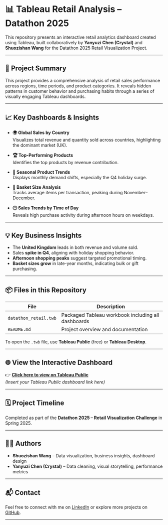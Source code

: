 # 📊 Tableau Retail Analysis – Datathon 2025

This repository presents an interactive retail analytics dashboard created using Tableau, built collaboratively by **Yanyuzi Chen (Crystal)** and **Shuozishan Wang** for the Datathon 2025 Retail Visualization Project.

---

## 🌟 Project Summary

This project provides a comprehensive analysis of retail sales performance across regions, time periods, and product categories. It reveals hidden patterns in customer behavior and purchasing habits through a series of visually engaging Tableau dashboards.

---

## 📈 Key Dashboards & Insights

- **🌍 Global Sales by Country**  
  Visualizes total revenue and quantity sold across countries, highlighting the dominant market (UK).

- **🏆 Top-Performing Products**  
  Identifies the top products by revenue contribution.

- **📅 Seasonal Product Trends**  
  Displays monthly demand shifts, especially the Q4 holiday surge.

- **🛒 Basket Size Analysis**  
  Tracks average items per transaction, peaking during November–December.

- **🕒 Sales Trends by Time of Day**  
  Reveals high purchase activity during afternoon hours on weekdays.

---

## 💡 Key Business Insights

- The **United Kingdom** leads in both revenue and volume sold.
- Sales **spike in Q4**, aligning with holiday shopping behavior.
- **Afternoon shopping peaks** suggest targeted promotional timing.
- **Basket sizes grow** in late-year months, indicating bulk or gift purchasing.

---

## 📦 Files in this Repository

| File                     | Description                                                   |
|--------------------------|---------------------------------------------------------------|
| `datathon_retail.twb`    | Packaged Tableau workbook including all dashboards            |
| `README.md`              | Project overview and documentation                            |

To open the `.twb` file, use **Tableau Public** (free) or **Tableau Desktop**.

---

## 🌐 View the Interactive Dashboard

👉 **[Click here to view on Tableau Public](#)**  
_(Insert your Tableau Public dashboard link here)_

---

## 🗓️ Project Timeline

Completed as part of the **Datathon 2025 – Retail Visualization Challenge** in Spring 2025.

---

## 👩‍💻 Authors

- **Shuozishan Wang** – Data visualization, business insights, dashboard design  
- **Yanyuzi Chen (Crystal)** – Data cleaning, visual storytelling, performance metrics

---

## 📬 Contact

Feel free to connect with me on [LinkedIn](https://www.linkedin.com/in/shuozishan-wang-7a2a2935a) or explore more projects on [GitHub](https://github.com/Doris040512).

---
